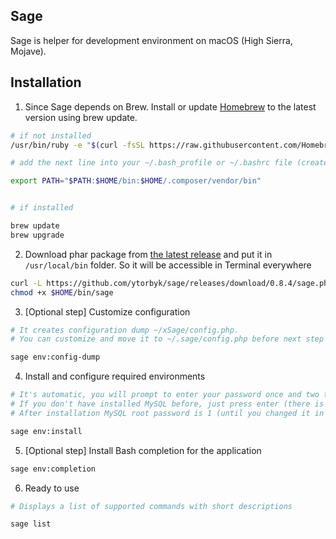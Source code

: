 
## Sage

Sage is helper for development environment on macOS (High Sierra, Mojave).


## Installation

1. Since Sage depends on Brew. Install or update [Homebrew](https://brew.sh/) to the latest version using brew update.
```bash
# if not installed
/usr/bin/ruby -e "$(curl -fsSL https://raw.githubusercontent.com/Homebrew/install/master/install)"

# add the next line into your ~/.bash_profile or ~/.bashrc file (create if not exists)

export PATH="$PATH:$HOME/bin:$HOME/.composer/vendor/bin"


# if installed

brew update
brew upgrade
```

2. Download phar package from [the latest release](https://github.com/ytorbyk/sage/releases/latest) and put it in `/usr/local/bin` folder. So it will be accessible in Terminal everywhere
```bash
curl -L https://github.com/ytorbyk/sage/releases/download/0.8.4/sage.phar > $HOME/bin/sage
chmod +x $HOME/bin/sage
```

3. [Optional step] Customize configuration
```bash
# It creates configuration dump ~/xSage/config.php.
# You can customize and move it to ~/.sage/config.php before next step if you want.

sage env:config-dump
```

4. Install and configure required environments
```bash
# It's automatic, you will prompt to enter your password once and two times MySQL root password.
# If you don't have installed MySQL before, just press enter (there is no password by default).
# After installation MySQL root password is 1 (until you changed it in ~/.sage/config.php config in node mysql.password)

sage env:install
```

5. [Optional step] Install Bash completion for the application
```bash
sage env:completion
```

6. Ready to use
```bash
# Displays a list of supported commands with short descriptions

sage list
```
